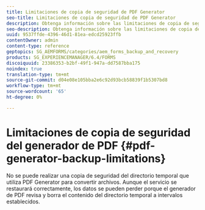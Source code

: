 ```yaml
---
title: Limitaciones de copia de seguridad de PDF Generator
seo-title: Limitaciones de copia de seguridad de PDF Generator
description: Obtenga información sobre las limitaciones de copia de seguridad de PDF Generator.
seo-description: Obtenga información sobre las limitaciones de copia de seguridad de PDF Generator.
uuid: 9537ffde-4396-46d1-81ea-edcd25923ffb
contentOwner: admin
content-type: reference
geptopics: SG_AEMFORMS/categories/aem_forms_backup_and_recovery
products: SG_EXPERIENCEMANAGER/6.4/FORMS
discoiquuid: 23386353-b2bf-49f1-947a-dd7587bba175
noindex: true
translation-type: tm+mt
source-git-commit: d04e08e105bba2e6c92d93bcb58839f1b5307bd8
workflow-type: tm+mt
source-wordcount: '65'
ht-degree: 0%

---
```



# Limitaciones de copia de seguridad del generador de PDF {#pdf-generator-backup-limitations}

No se puede realizar una copia de seguridad del directorio temporal que utiliza PDF Generator para convertir archivos. Aunque el servicio se restaurará correctamente, los datos se pueden perder porque el generador de PDF revisa y borra el contenido del directorio temporal a intervalos establecidos.
